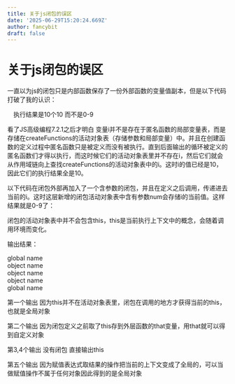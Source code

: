 ```yaml
---
title: 关于js闭包的误区
date: '2025-06-29T15:20:24.669Z'
author: fancybit
draft: false
---
```

<div class="header"><h1 class="single-title animate__animated animate__pulse animate__faster">关于js闭包的误区</h1></div>

<div class="content" id="content"><p><!-- raw HTML omitted -->一直以为js的闭包只是内部函数保存了一份外部函数的变量值副本，但是以下代码打破了我的认识：<!-- raw HTML omitted --></p><!-- raw HTML omitted --><!-- raw HTML omitted --><p>　执行结果是10个10 而不是0-9</p><p>看了JS高级编程7.2.1之后才明白 变量i并不是存在于匿名函数的局部变量表，而是存储在createFunctions的活动对象表（存储参数和局部变量）中。并且在创建函数的定义过程中匿名函数只是被定义而没有被执行。直到后面输出的循环被定义的匿名函数们才得以执行，而这时候它们的活动对象表里并不存在i，然后它们就会从作用域链向上查找createFunctions的活动对象表中的i。这时i的值已经是10，因此它们的执行结果全是10。</p><p>以下代码在闭包外部再加入了一个含参数的闭包，并且在定义之后调用，传递进去当前的i。这时这层新增的闭包活动对象表中含有参数num会存储i的当前值。这样结果就是0-9了：</p><!-- raw HTML omitted --><!-- raw HTML omitted --><p>闭包的活动对象表中并不会包含this，this是当前执行上下文中的概念，会随着调用环境而变化。</p><p></p><!-- raw HTML omitted --><!-- raw HTML omitted --><p>输出结果：</p><p>global name<br> object name<br> object name<br> object name<br> global name</p><p>第一个输出 因为this并不在活动对象表里，闭包在调用的地方才获得当前的this，也就是全局对象</p><p>第二个输出 因为闭包定义之前取了this存到外层函数的that变量，用that就可以得到自定义对象</p><p>第3,4个输出 没有闭包 直接输出this</p><p>第五个输出 因为赋值表达式取结果的操作把当前的上下文变成了全局的，可以当做赋值操作不属于任何对象因此得到的是全局对象</p><!-- raw HTML omitted --></div>

